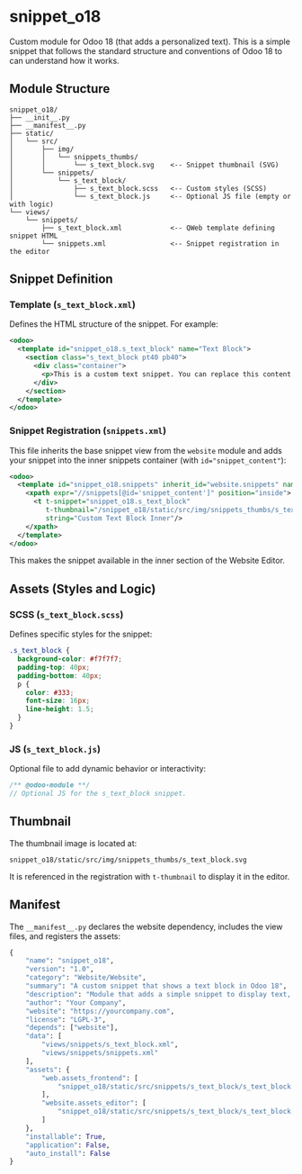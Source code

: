 # snippet_o18

Custom module for Odoo 18 (that adds a personalized text). This is a simple snippet that follows the standard structure and conventions of Odoo 18 to can understand how it works.

## Module Structure

```
snippet_o18/
├── __init__.py
├── __manifest__.py
├── static/
│   └── src/
│       ├── img/
│       │   └── snippets_thumbs/
│       │       └── s_text_block.svg    <-- Snippet thumbnail (SVG)
│       └── snippets/
│           └── s_text_block/
│               ├── s_text_block.scss   <-- Custom styles (SCSS)
│               └── s_text_block.js     <-- Optional JS file (empty or with logic)
└── views/
    └── snippets/
        ├── s_text_block.xml            <-- QWeb template defining snippet HTML
        └── snippets.xml                <-- Snippet registration in the editor
```

## Snippet Definition

### Template (`s_text_block.xml`)

Defines the HTML structure of the snippet. For example:

```xml
<odoo>
  <template id="snippet_o18.s_text_block" name="Text Block">
    <section class="s_text_block pt40 pb40">
      <div class="container">
        <p>This is a custom text snippet. You can replace this content with your own.</p>
      </div>
    </section>
  </template>
</odoo>
```

### Snippet Registration (`snippets.xml`)

This file inherits the base snippet view from the `website` module and adds your snippet into the inner snippets container (with `id="snippet_content"`):

```xml
<odoo>
  <template id="snippet_o18.snippets" inherit_id="website.snippets" name="snippet_o18">
    <xpath expr="//snippets[@id='snippet_content']" position="inside">
      <t t-snippet="snippet_o18.s_text_block"
         t-thumbnail="/snippet_o18/static/src/img/snippets_thumbs/s_text_block.svg"
         string="Custom Text Block Inner"/>
    </xpath>
  </template>
</odoo>
```

This makes the snippet available in the inner section of the Website Editor.

## Assets (Styles and Logic)

### SCSS (`s_text_block.scss`)

Defines specific styles for the snippet:

```scss
.s_text_block {
  background-color: #f7f7f7;
  padding-top: 40px;
  padding-bottom: 40px;
  p {
    color: #333;
    font-size: 16px;
    line-height: 1.5;
  }
}
```

### JS (`s_text_block.js`)

Optional file to add dynamic behavior or interactivity:

```javascript
/** @odoo-module **/
// Optional JS for the s_text_block snippet.
```

## Thumbnail

The thumbnail image is located at:

```
snippet_o18/static/src/img/snippets_thumbs/s_text_block.svg
```

It is referenced in the registration with `t-thumbnail` to display it in the editor.

## Manifest

The `__manifest__.py` declares the website dependency, includes the view files, and registers the assets:

```python
{
    "name": "snippet_o18",
    "version": "1.0",
    "category": "Website/Website",
    "summary": "A custom snippet that shows a text block in Odoo 18",
    "description": "Module that adds a simple snippet to display text, following Odoo 18 best practices.",
    "author": "Your Company",
    "website": "https://yourcompany.com",
    "license": "LGPL-3",
    "depends": ["website"],
    "data": [
        "views/snippets/s_text_block.xml",
        "views/snippets/snippets.xml"
    ],
    "assets": {
        "web.assets_frontend": [
            "snippet_o18/static/src/snippets/s_text_block/s_text_block.scss"
        ],
        "website.assets_editor": [
            "snippet_o18/static/src/snippets/s_text_block/s_text_block.js"
        ]
    },
    "installable": True,
    "application": False,
    "auto_install": False
}
```
